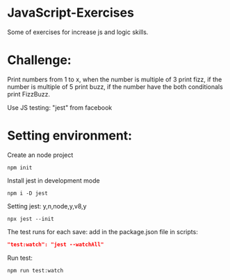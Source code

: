 # JavaScript-Exercises
Some of exercises for increase js and logic skills.

# Challenge:
Print numbers from 1 to x, when the number is multiple of 3 print fizz, if the number is multiple of 5 print buzz, if the number have the both conditionals print FizzBuzz.

Use JS testing: "jest" from facebook

# Setting environment:
Create an node project
```console
npm init
```
Install jest in development mode
```console
npm i -D jest
```
Setting jest: y,n,node,y,v8,y
```console
npx jest --init
```
The test runs for each save: add in the package.json file in scripts:
```json
"test:watch": "jest --watchAll"
```
Run test:
```console
npm run test:watch
```